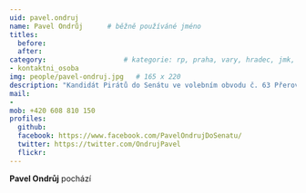 ```yaml
---
uid: pavel.ondruj
name: Pavel Ondrůj  	# běžně používáné jméno
titles:
  before: 
  after:
category:                 	# kategorie: rp, praha, vary, hradec, jmk, senat
- kontaktni_osoba
img: people/pavel-ondruj.jpg   # 165 x 220
description: "Kandidát Pirátů do Senátu ve volebním obvodu č. 63 Přerov"
mail:
- 
mob: +420 608 810 150			 
profiles:
  github:       
  facebook: https://www.facebook.com/PavelOndrujDoSenatu/
  twitter: https://twitter.com/OndrujPavel	  
  flickr:		  
---
```


**Pavel Ondrůj** pochází
